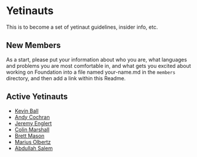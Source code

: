 # Yetinauts

This is to become a set of yetinaut guidelines, insider info, etc.

## New Members
As a start, please put your information about who you are, what languages and problems you are most comfortable in, and what gets you excited about working on Foundation into a file named your-name.md in the `members` directory, and then add a link within this Readme.


## Active Yetinauts

* <a href='members/kevin-ball.md'>Kevin Ball</a>
* <a href='members/andy-cochran.md'>Andy Cochran</a>
* <a href='members/jeremy-englert.md'>Jeremy Englert</a>
* <a href='members/colin-marshall.md'>Colin Marshall</a>
* <a href='members/brett-mason.md'>Brett Mason</a>
* <a href='members/marius-olbertz.md'>Marius Olbertz</a>
* <a href='members/abdullah-salem.md'>Abdullah Salem</a>